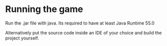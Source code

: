 # Running the game

Run the .jar file with java. Its required to have at least Java Runtime 55.0

Alternatively put the source code inside an IDE of your choice and build the project yourself.

